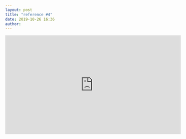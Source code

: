 ```yaml
---
layout: post
title: "reference #4"
date: 2019-10-26 16:36
author:
---
```


<iframe width="560" height="315" src="https://www.youtube.com/embed/zjoeln8oFuE" frameborder="0" allow="accelerometer; autoplay; encrypted-media; gyroscope; picture-in-picture" allowfullscreen></iframe>
